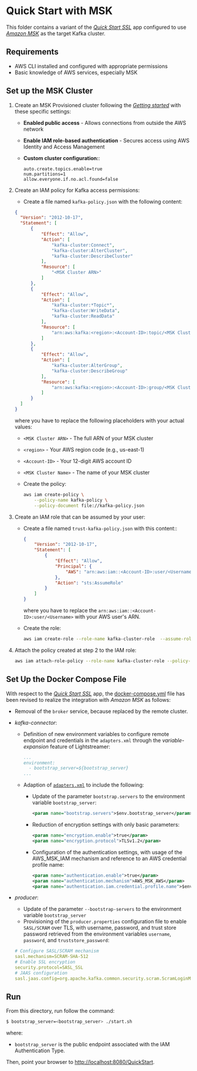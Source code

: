 # Quick Start with MSK

This folder contains a variant of the [_Quick Start SSL_](../../../quickstart-ssl/README.md#quick-start-ssl) app configured to use [_Amazon MSK_](https://aws.amazon.com/msk/) as the target Kafka cluster.

## Requirements

- AWS CLI installed and configured with appropriate permissions
- Basic knowledge of AWS services, especially MSK

## Set up the MSK Cluster

1. Create an MSK Provisioned cluster following the [_Getting started_](https://docs.aws.amazon.com/msk/latest/developerguide/getting-started.html) with these specific settings:

   - **Enabled public access** - Allows connections from outside the AWS network

   - **Enable IAM role-based authentication** - Secures access using AWS Identity and Access Management

   - **Custom cluster configuration:**:

     ```properties
     auto.create.topics.enable=true
     num.partitions=1
     allow.everyone.if.no.acl.found=false
     ```

2. Create an IAM policy for Kafka access permissions:

   - Create a file named `kafka-policy.json` with the following content:
    ```json
    {
      "Version": "2012-10-17",
      "Statement": [
          {
              "Effect": "Allow",
              "Action": [
                  "kafka-cluster:Connect",
                  "kafka-cluster:AlterCluster",
                  "kafka-cluster:DescribeCluster"
              ],
              "Resource": [
                  "<MSK Cluster ARN>"
              ]
          },
          {
              "Effect": "Allow",
              "Action": [
                  "kafka-cluster:*Topic*",
                  "kafka-cluster:WriteData",
                  "kafka-cluster:ReadData"
              ],
              "Resource": [
                  "arn:aws:kafka:<region>:<Account-ID>:topic/<MSK Cluster Name>/*"
              ]
          },
          {
              "Effect": "Allow",
              "Action": [
                  "kafka-cluster:AlterGroup",
                  "kafka-cluster:DescribeGroup"
              ],
              "Resource": [
                  "arn:aws:kafka:<region>:<Account-ID>:group/<MSK Cluster Name>/*"
              ]
          }
      ]
    }
    ```

    where you have to replace the following placeholders with your actual values:
    - `<MSK Cluster ARN>` - The full ARN of your MSK cluster
    - `<region>` - Your AWS region code (e.g., us-east-1)
    - `<Account-ID>` - Your 12-digit AWS account ID
    - `<MSK Cluster Name>` -  The name of your MSK cluster

   - Create the policy:
     ```sh
     aws iam create-policy \
         --policy-name kafka-policy \
         --policy-document file://kafka-policy.json
     ```

3. Create an IAM role that can be assumed by your user:

   - Create a file named `trust-kafka-policy.json` with this content::

     ```json
     {
         "Version": "2012-10-17",
         "Statement": [
             {
                 "Effect": "Allow",
                 "Principal": {
                     "AWS": "arn:aws:iam::<Account-ID>:user/<Username"
                 },
                 "Action": "sts:AssumeRole"
             }
         ]
     }
     ```

     where you have to replace the `arn:aws:iam::<Account-ID>:user/<Username>` with your AWS user's ARN.

   - Create the role:
     ```sh
     aws iam create-role --role-name kafka-cluster-role  --assume-role-policy-document file://trust-kafka-policy.json
     ```

4. Attach the policy created at step 2 to the IAM role:

   ```sh
   aws iam attach-role-policy --role-name kafka-cluster-role --policy-arn arn:aws:iam::468819131509:policy/kafka-policy
   ```
   
## Set Up the Docker Compose File

With respect to the [_Quick Start SSL_](../../../quickstart-ssl/README.md#quick-start-ssl) app, the [docker-compose.yml](docker-compose.yml) file has been revised to realize the integration with _Amazon MSK_ as follows:

- Removal of the `broker` service, because replaced by the remote cluster.
- _kafka-connector_:
  - Definition of new environment variables to configure remote endpoint and credentials in the `adapters.xml` through the _variable-expansion_ feature of Lightstreamer:
    ```yaml
    ...
    environment:
      - bootstrap_server=${bootstrap_server}
    ...
    ```
  - Adaption of [`adapters.xml`](./adapters.xml) to include the following:
    - Update of the parameter `bootstrap.servers` to the environment variable `bootstrap_server`:
      ```xml
      <param name="bootstrap.servers">$env.bootstrap_server</param>
      ```

    - Reduction of encryption settings with only basic parameters:
      ```xml
      <param name="encryption.enable">true</param>
      <param name="encryption.protocol">TLSv1.2</param>
      ```

    - Configuration of the authentication settings, with usage of the AWS_MSK_IAM mechanism and reference to an AWS credential profile name:
      ```xml
      <param name="authentication.enable">true</param>
      <param name="authentication.mechanism">AWS_MSK_AWS</param>
      <param name="authentication.iam.credential.profile.name">$env.username</param>
      ```

- _producer_:
   - Update of the parameter `--bootstrap-servers` to the environment variable `bootstrap_server`
   - Provisioning of the `producer.properties` configuration file to enable `SASL/SCRAM` over TLS, with username, password, and trust store password retrieved from the environment variables `username`, `password`, and `truststore_password`:
    
   ```yaml
   # Configure SASL/SCRAM mechanism
   sasl.mechanism=SCRAM-SHA-512
   # Enable SSL encryption
   security.protocol=SASL_SSL
   # JAAS configuration
   sasl.jaas.config=org.apache.kafka.common.security.scram.ScramLoginModule required username="${username}" password="${password}";
   ```  

## Run

From this directory, run follow the command:

```sh
$ bootstrap_server=<bootstrap_server> ./start.sh 
```

where:
- `bootstrap_server` is the public endpoint associated with the IAM Authentication Type.

Then, point your browser to [http://localhost:8080/QuickStart](http://localhost:8080/QuickStart).
